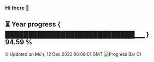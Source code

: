 ### Hi there 👋
⏳ Year progress { ████████████████████████████▁▁ } 94.59 %
---
⏰ Updated on Mon, 12 Dec 2022 06:08:01 GMT
![Progress Bar CI](https://github.com/Moyi321/Moyi321/workflows/Progress%20Bar%20CI/badge.svg)
